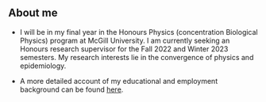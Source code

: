 


## About me

* I will be in my final year in the Honours Physics (concentration Biological Physics) program at McGill University. I am currently seeking an Honours research supervisor for the Fall 2022 and Winter 2023 semesters. My research interests lie in the convergence of physics and epidemiology. 

* A more detailed account of my educational and employment background can be found [here](https://acrobat.adobe.com/link/review?uri=urn:aaid:scds:US:026a87e3-a91b-319a-ad5c-2cb60d08613c).



